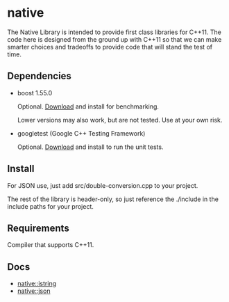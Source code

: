 native
======

The Native Library is intended to provide first class libraries for C++11. The
code here is designed from the ground up with C++11 so that we can make smarter
choices and tradeoffs to provide code that will stand the test of time.

Dependencies
------------

- boost 1.55.0

    Optional. [Download](http://www.boost.org/) and install for benchmarking.

    Lower versions may also work, but are not tested. Use at your own risk.

- googletest (Google C++ Testing Framework)

    Optional. [Download](http://code.google.com/p/googletest/) and install to run the unit tests.

Install
-------

For JSON use, just add src/double-conversion.cpp to your project.

The rest of the library is header-only, so just reference the ./include in the include paths for your project.

Requirements
------------

Compiler that supports C++11.

Docs
----
- [native::istring](docs/Strings.md)
- [native::json](docs/JSON.md)
